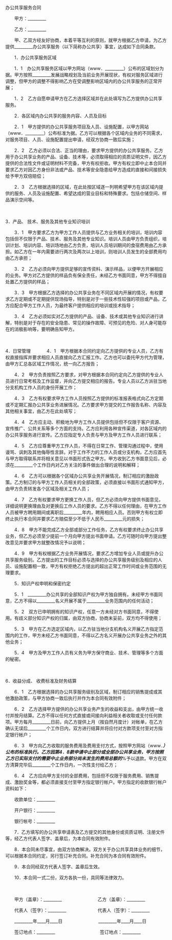 



办公共享服务合同



 

　　甲方：_________　　

　　乙方：_________　　

　　甲、乙双方经友好协商，本着平等互利的原则，就甲方根据乙方申请，为乙方提供_________办公共享服务（以下简称办公共享）事宜，达成如下合同条款。　　

　　1．办公共享服务区域

　　1．1　办公共享服务区域以甲方网站（www．_________）公布的区域划分为据。甲方按照_________发展战略规划及当前业务开展现状，有权对服务区域进行调整，但甲方的调整不得影响乙方在受调整影响区域内的办公共享服务的正常开展；

　　1．2　乙方自愿申请甲方在乙方选择区域并在此处填写为乙方提供办公共享服务。　　

　　2．各区域内办公共享的服务内容、人员及目标

　　2．1　甲方提供的办公共享服务项目及人员、设施配置，以甲方网站（www．_________）公布标准为据。乙方可以根据各个区域内业务的不同需求，对服务项目、人员、设施配置提出申请，经双方协商一致后实施；

　　2．2　乙方必须以合法、正当的理由，要求甲方提供的办公共享服务。乙方用于办公共享业务的产品、设备、技术等，必须取得相应的资质证明文件，因乙方提供的合法性文件或证明材料不完备，甲方有权拒收。甲方有权立即中止本合同并要求乙方对因乙方身份非法或产品、技术等安全隐患给甲方造成的直接和间接损失给予甲方双倍赔偿；

　　2．3　乙方根据选择的区域，在此处按区域逐一列明希望甲方在该区域内提供的服务、人员及设施配置、希望达成的营业目标和特殊要求。包括仓储空间、样品演示空间等。

　　

3．产品、
技术、服务及其他专业知识培训

　　3．1　甲方要求乙方为甲方工作人员提供与乙方业务相关的培训，培训内容包括但不仅限于产品、技术、服务及其他专业知识。培训人员由甲方负责组织，培训计划、培训内容、培训场地由乙方负责，培训人员培训期间的食宿费用由乙方承担。如乙方在一年内需要进行两次及两次以上培训，则培训人员发生的全部费用均由乙方承担；

　　3．2　乙方必须向甲方提供足够的宣传资料、演示样品，以便甲方开展相应的业务。甲方对乙方提供的样品负有保全责任，未经乙方书面同意，甲方不得擅自处置乙方提供的样品；

　　3．3　甲方根据乙方选择的办公共享业务在不同区域内开展的情况，有权要求乙方定期或不定期提供现场指导，特别是对于一些技术性较强的项目或产品，乙方应配合甲方工作人员，为最终客户提供相应的培训或技术指导；

　　3．4　乙方必须如实对乙方提供的产品、设备、技术或其他专业知识进行讲解，特别是对于存在的安全隐患、常见的操作故障、可预见的危险、对人身可能存在的消极影响等，要明确告知甲方。

　　

4．日常管理
　　
　4．1　甲方根据本合同约定向乙方提供的专业人员，乙方有权直接指挥并要求相应人员直接向乙方汇报工作。乙方也可以委托甲方代为管理，由甲方汇总各区域工作情况，统一向乙方报告；

　　4．2　甲方负责按照乙方要求，对甲方根据本合同约定向乙方提供的专业人员进行日常考核及工作监督，并向乙方提交相应的报告。专业人员以乙方派驻当地分支机构工作人员的身份开展工作；

　　4．3　乙方有权要求甲方工作人员按照乙方提供的标准报表格式向乙方定期或不定期汇报办公共享业务进展情况。乙方要求甲方提交的工作报告名称、内容及其他相关事宜，由乙方在此处填写；

　　4．4　乙方应主动、积极地为甲方工作人员提供包括但不仅限于客户资源、宣传推广、公共关系等多个方面的支持。乙方应利用各种宣传渠道，对各区域内的办公共享服务进行宣传。乙方应指定专人负责与甲方及甲方工作人员进行联系；

　　4．5　乙方应尊重甲方工作人员，不得在日常工作、管理沟通过程中，使用谩骂、讽刺及其他侮辱性言辞。对于工作不力的工作人员或分支机构，乙方应首先与甲方取得联系并将相关意见以书面形式告之甲方。甲方收到乙方书面意见后，必须在_________个工作日内对乙方关注的事件做出合理的说明和解释；

　　4．6　乙方可以根据各个区域办公共享业务开展情况，制订相应的激励政策。乙方制订的与甲方工作人员相关的全部政策，必须直接以书面形式通知甲方，由甲方负责转发各个区域及相关工作人员；

　　4．7　乙方有权要求甲方更换工作人员，但乙方必须向甲方提供书面意见，详细说明更换理由及对更换后工作人员的要求。乙方不得以任何理由，在甲方工作人员被甲方聘用期间或离职后_________年内，聘用相应人员。否则甲方有权立即终止执行本合同并要求乙方赔偿至少不低于人民币_________元的损失；

　　4．8　甲方不能完成乙方全部或部分工作任务，乙方有权要求终止办公共享业务，但乙方必须至少提前一个月向甲方提出书面申请。乙方可随时向甲方提出整改意见并要求甲方就整改情况予以说明；

　　4．9　甲方有权根据乙方业务开展情况，要求乙方增加专业人员或提升办公共享服务级别。乙方提出的工作目标必须与选择的办公共享服务级别及相应的人员、设施配置相一致，甲方有权拒绝乙方提出的超出正常工作时间或业务范围的无理要求。　　

　　5．知识产权申明和保密约定

　　5．1　_________办公共享的全部知识产权为甲方独自拥有。未经甲方书面同意，乙方不得以_________名义开展不属于_________业务范围内的任何活动；

　　5．2　双方已申明拥有的知识产权，任意一方未经对方书面同意，不得使用。有歧义部分知识产权的归属，由双方协商，协商未妥前，双方均不得使用；

　　5．3　甲方在乙方选定区域内，以乙方驻当地分支机构名义开展乙方指定范围内的工作，甲方未经乙方书面同意，不得以乙方名义开展办公共享业务之外的其他业务；

　　5．4　甲方及甲方工作人员有义务为甲方保守商业、技术、管理等多个方面的秘密。

　　

6．收益分成、
收费标准及财务结算

　　6．1　乙方根据选择的办公共享服务级别及区域，制订相应的销售提成或其他激励政策，与甲方协商一致后执行并作为本合同有效附件；

　　6．2　乙方选择甲方提供的办公共享业务产生的收益和支出，由甲方统一收付并按月结算。乙方不得以任何方式直接或间接向利益相关者收取或支付任何款项。甲方每月_________日前，向乙方提供上月（按自然月度计）对帐单，在乙方确认无误后_________个工作日内，双方进行结算并将应付对方款项支付至对方指定银行帐户；

　　6．3　甲方向乙方收取的服务费用及费用支付方式，按照甲方网站（www．_________）公布的标准执行。乙方因第4．8款申请中止部分或全部办公共享业务，甲方按照乙方已实际支付的需要中止业务部分尚未发生的费用总额的_________%予以退款。甲方在双方清算完毕后_________个工作日内，一次性支付给乙方；

　　6．4　乙方应向甲方支付的全部费用，包括但不仅限于服务费用、销售提成、激励奖金等，都必须直接支付至甲方指定银行帐户。甲方指定的收款银行帐户资料如下：

　　收款单位：_________

　　开户银行：_________

　　银行帐号：_________　　

　　7．乙方填写的办公共享申请表及乙方提交的其他身份或资质证明、注册文件等，经乙方代表人签字、盖章后，为本合同有效附件。　　

　　8．本合同未尽事宜，由双方协商解决。双方关于办公共享具体业务的细节，可以根据本合同约定，另行签订补充合同。补充合同为本合同有效附件。　　

　　9．本合同经双方代表人签字、盖章后生效。　　

　　10．本合同一式二份，双方各执一份，具同等法律效力。

　　

　　甲方（盖章）：_________　　　　　　　　乙方（盖章）：_________　　

　　代表人（签字）：_________　　　　　　　代表人（签字）：_________　　

　　_________年____月____日　　　　　　　　_________年____月____日　　

　　签订地点：_________　　　　　　　　　　签订地点：_________